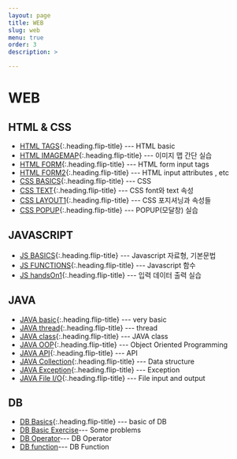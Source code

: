 ```yaml
---
layout: page
title: WEB
slug: web
menu: true
order: 3
description: >

---
```

# WEB

## HTML & CSS

* [HTML TAGS]{:.heading.flip-title} --- HTML basic
* [HTML IMAGEMAP]{:.heading.flip-title} --- 이미지 맵 간단 실습
* [HTML FORM]{:.heading.flip-title} ---  HTML form input tags
* [HTML FORM2]{:.heading.flip-title} ---  HTML input attributes , etc
* [CSS BASICS]{:.heading.flip-title} --- CSS
* [CSS TEXT]{:.heading.flip-title} --- CSS font와 text 속성
* [CSS LAYOUT1]{:.heading.flip-title} --- CSS 포지셔닝과 속성들
* [CSS POPUP]{:.heading.flip-title} --- POPUP(모달창) 실습

## JAVASCRIPT

- [JS BASICS]{:.heading.flip-title} --- Javascript 자료형, 기본문법
- [JS FUNCTIONS]{:.heading.flip-title} --- Javascript 함수 
- [JS handsOn1]{:.heading.flip-title} --- 입력 데이터 출력 실습 

## JAVA

* [JAVA basic]{:.heading.flip-title} --- very basic
* [JAVA thread]{:.heading.flip-title} --- thread
* [JAVA class]{:.heading.flip-title} --- JAVA class
* [JAVA OOP]{:.heading.flip-title} --- Object Oriented Programming
* [JAVA API]{:.heading.flip-title} --- API
* [JAVA Collection]{:.heading.flip-title} --- Data structure
* [JAVA Exception]{:.heading.flip-title} --- Exception
* [JAVA File I/O]{:.heading.flip-title} --- File input and output


## DB

- [DB Basics]{:.heading.flip-title} --- basic of DB
- [DB Basic Exercise]--- Some problems
- [DB Operator]--- DB Operator
- [DB function]--- DB Function





[HTML TAGS]: 2020-10-20-HTML_tag/
[HTML IMAGEMAP]: 2020-10-20-HTML_이미지맵/
[HTML FORM]: 2020-10-21-HTML_formInput/
[HTML FORM2]: 2020-10-21-HTML_formInput2/
[HTML FORM]: 2020-10-21-HTML_formInput/
[CSS BASICS]: 2020-10-22-CSS기초/
[CSS LAYOUT1]: 2020-10-27-CSS_layout1/
[CSS TEXT]: 2020-10-24-CSS_텍스트/
[CSS POPUP]: 2020-10-28-CSS_모달창/

[JS BASICS]: 2020-11-02-JS_BASICS/
[JS FUNCTIONS]: 2020-11-03-JS_FUNC/
[JS handsOn1]: 2020-11-04-JS_간단실습
[JAVA basic]: 2020-08-26-JAVAbasic/
[JAVA thread]: 2020-09-02-JAVA_Thread/
[JAVA OOP]: 2020-09-10-JAVA_OOP/
[JAVA class]: 2020-09-07-JAVA_Class/
[JAVA API]: 2020-09-15-JAVA_API/
[JAVA Collection]: 2020-09-23-JAVA_Colletion/
[JAVA Exception]: 2020-09-25-JAVA_Exception/
[JAVA File I/O]: 2020-09-29-JAVA_FileIO/
[DB Basics]: 2020-10-08-DB_Basics/
[DB Basic Exercise]: 2020-10-09-DB_기초문제/
[DB Operator]: 2020-10-10-DB_연산자/
[DB function]: 2020-10-13-DB_함수/

